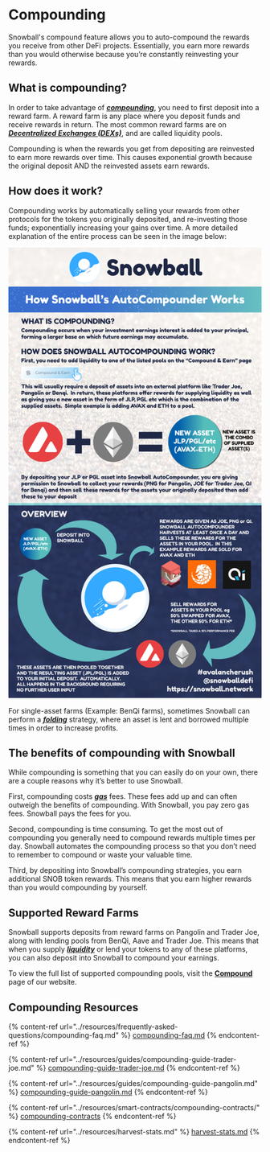 # Compounding

Snowball's compound feature allows you to auto-compound the rewards you receive from other DeFi projects. Essentially, you earn more rewards than you would otherwise because you’re constantly reinvesting your rewards. 

## What is compounding?

In order to take advantage of [_**compounding**_](https://snowballs.gitbook.io/snowball-docs/resources/defi-glossary#compounding), you need to first deposit into a reward farm. A reward farm is any place where you deposit funds and receive rewards in return. The most common reward farms are on [_**Decentralized Exchanges (DEXs)**_](https://snowballs.gitbook.io/snowball-docs/resources/defi-glossary#decentralized-exchange-dex), and are called liquidity pools.

Compounding is when the rewards you get from depositing are reinvested to earn more rewards over time. This causes exponential growth because the original deposit AND the reinvested assets earn rewards. 

## How does it work?

Compounding works by automatically selling your rewards from other protocols for the tokens you originally deposited, and re-investing those funds; exponentially increasing your gains over time. A more detailed explanation of the entire process can be seen in the image below:

![Image by @mintle#4419](../.gitbook/assets/CompounderGuide.jpg)

For single-asset farms (Example: BenQi farms), sometimes Snowball can perform a [_**folding**_](https://snowballs.gitbook.io/snowball-docs/resources/defi-glossary#folding) strategy, where an asset is lent and borrowed multiple times in order to increase profits.

## The benefits of compounding with Snowball

While compounding is something that you can easily do on your own, there are a couple reasons why it’s better to use Snowball. 

First, compounding costs [_**gas**_](https://snowballs.gitbook.io/snowball-docs/resources/defi-glossary#gas) fees. These fees add up and can often outweigh the benefits of compounding. With Snowball, you pay zero gas fees. Snowball pays the fees for you.

Second, compounding is time consuming. To get the most out of compounding you generally need to compound rewards multiple times per day. Snowball automates the compounding process so that you don’t need to remember to compound or waste your valuable time. 

Third, by depositing into Snowball’s compounding strategies, you earn additional SNOB token rewards. This means that you earn higher rewards than you would compounding by yourself. 

## Supported Reward Farms

Snowball supports deposits from reward farms on Pangolin and Trader Joe, along with lending pools from BenQi, Aave and Trader Joe. This means that when you supply [_**liquidity**_](https://snowballs.gitbook.io/snowball-docs/resources/defi-glossary#liquidity) or lend your tokens to any of these platforms, you can also deposit into Snowball to compound your earnings.

To view the full list of supported compounding pools, visit the [**Compound**](https://app.snowball.network/compound-and-earn) page of our website.

## Compounding Resources

{% content-ref url="../resources/frequently-asked-questions/compounding-faq.md" %}
[compounding-faq.md](../resources/frequently-asked-questions/compounding-faq.md)
{% endcontent-ref %}

{% content-ref url="../resources/guides/compounding-guide-trader-joe.md" %}
[compounding-guide-trader-joe.md](../resources/guides/compounding-guide-trader-joe.md)
{% endcontent-ref %}

{% content-ref url="../resources/guides/compounding-guide-pangolin.md" %}
[compounding-guide-pangolin.md](../resources/guides/compounding-guide-pangolin.md)
{% endcontent-ref %}

{% content-ref url="../resources/smart-contracts/compounding-contracts/" %}
[compounding-contracts](../resources/smart-contracts/compounding-contracts/)
{% endcontent-ref %}

{% content-ref url="../resources/harvest-stats.md" %}
[harvest-stats.md](../resources/harvest-stats.md)
{% endcontent-ref %}
